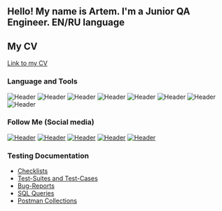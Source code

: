 
## Hello! My name is Artem. I'm a Junior QA Engineer. EN/RU language
## My CV
[Link to my CV](https://hh.kz/resume/86d31eb3ff0990e2e60039ed1f47474c475655)



### Language and Tools
![Header](https://img.shields.io/badge/Jira-090909?style=for-the-badge&logo=jira&logoColor=136be1)
![Header](https://img.shields.io/badge/Postman-090909?style=for-the-badge&logo=postman&logoColor=f76935)
![Header](https://img.shields.io/badge/Github-090909?style=for-the-badge&logo=github&logoColor=8cc4d7)
![Header](https://img.shields.io/badge/Figma-090909?style=for-the-badge&logo=figma&logoColor=7d5fa6)
![Header](https://img.shields.io/badge/MySQL-090909?style=for-the-badge&logo=mysql&logoColor=00618a)
![Header](https://img.shields.io/badge/DevTools-090909?style=for-the-badge&logo=googlechrome&logoColor=2674f2)
![Header](https://img.shields.io/badge/AndroidStudio-090909?style=for-the-badge&logo=androidstudio&logoColor=3ad07d)
![Header](https://img.shields.io/badge/JavaScript-090909?style=for-the-badge&logo=javascript&logoColor=E9D54D)

### Follow Me (Social media)
[![Header](https://img.shields.io/badge/Youtube-090909?style=for-the-badge&logo=youtube&logoColor=f70000)](https://www.youtube.com/channel/UCHCoztE1sTjzOao_GEt1ChA)
[![Header](https://img.shields.io/badge/Instagram-090909?style=for-the-badge&logo=instagram&logoColor=9939a3)](https://www.instagram.com/wowsleeptem/)
[![Header](https://img.shields.io/badge/Telegram-090909?style=for-the-badge&logo=telegram&logoColor=31a5db)](https://t.me/wowsleep)
[![Header](https://img.shields.io/badge/Twitter-090909?style=for-the-badge&logo=twitter&logoColor=1c96e8)](https://twitter.com/Wowsleep)
[![Header](https://img.shields.io/badge/Linkedin-090909?style=for-the-badge&logo=linkedin&logoColor=0073b1)](https://www.linkedin.com/in/artem-kozlov-399482258/)

### Testing Documentation

- [Checklists](https://github.com/Wowsleep/Checklists)
- [Test-Suites and Test-Cases](https://github.com/Wowsleep/Test-Suites-and-Test-Cases)
- [Bug-Reports](https://github.com/Wowsleep/Bug-Reports)
- [SQL Queries](https://github.com/Wowsleep/SQL-Queries)
- [Postman Collections](https://github.com/Wowsleep/Postman-Collections)